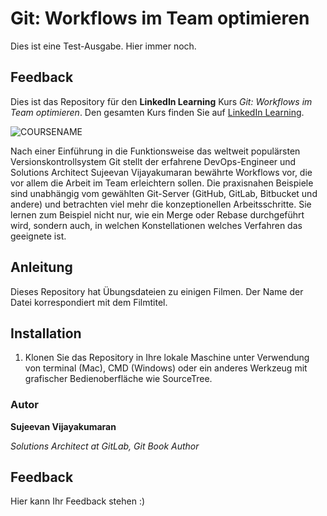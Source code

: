 # Git: Workflows im Team optimieren

Dies ist eine Test-Ausgabe. Hier immer noch.

## Feedback
Dies ist das Repository für den **LinkedIn Learning** Kurs _Git: Workflows im Team optimieren_. Den gesamten Kurs finden Sie auf [LinkedIn Learning][lil-course-url].

![COURSENAME][lil-thumbnail-url] 

Nach einer Einführung in die Funktionsweise das weltweit populärsten Versionskontrollsystem Git stellt der erfahrene DevOps-Engineer und Solutions Architect Sujeevan Vijayakumaran bewährte Workflows vor, die vor allem die Arbeit im Team erleichtern sollen. Die praxisnahen Beispiele sind unabhängig vom gewählten Git-Server (GitHub, GitLab, Bitbucket und andere) und betrachten viel mehr die konzeptionellen Arbeitsschritte. Sie lernen zum Beispiel nicht nur, wie ein Merge oder Rebase durchgeführt wird, sondern auch, in welchen Konstellationen welches Verfahren das geeignete ist.

## Anleitung

Dieses Repository hat Übungsdateien zu einigen Filmen. Der Name der Datei korrespondiert mit dem Filmtitel.

## Installation

1. Klonen Sie das Repository in Ihre lokale Maschine unter Verwendung von terminal (Mac), CMD (Windows) oder ein anderes Werkzeug mit grafischer Bedienoberfläche wie SourceTree.

### Autor

**Sujeevan Vijayakumaran**

_Solutions Architect at GitLab, Git Book Author_

[lil-course-url]: https://www.linkedin.com/learning/git-workflows-im-team-optimieren/praxisorientierter-einstieg-in-git-workflows
[lil-thumbnail-url]: https://cdn.lynda.com/course/3157422/3157422-1641825435410-16x9.jpg

## Feedback

Hier kann Ihr Feedback stehen :)